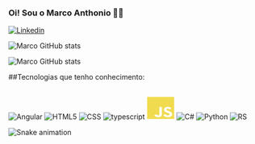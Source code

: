 ### Oi! Sou o Marco Anthonio 🤙🏽

[![Linkedin](	https://img.shields.io/badge/LinkedIn-0077B5?style=for-the-badge&logo=linkedin&logoColor=white)](https://www.linkedin.com/in/marco-anthonio-d-p-machado-003770190/)

![Marco GitHub stats](https://github-readme-stats.vercel.app/api?username=M4RC023&show_icons=true&theme=ocean_dark)

![Marco GitHub stats](https://github-readme-stats.vercel.app/api/top-langs/?username=M4RC023&theme=ocean_dark)

##Tecnologias que tenho conhecimento: 

<div style ="display: inline_block" ><br/> 
 
  <img aling="center" alt="Angular" height="50" width="60" src="https://cdn.jsdelivr.net/gh/devicons/devicon/icons/angularjs/angularjs-original.svg">
  <img aling="center" alt="HTML5" height="55" width="65" src="https://cdn.jsdelivr.net/gh/devicons/devicon/icons/html5/html5-original-wordmark.svg"> 
  <img aling="center" alt="CSS"  height="55" width="65" src="https://cdn.jsdelivr.net/gh/devicons/devicon/icons/css3/css3-original-wordmark.svg"> 
  <img aling="center" alt="typescript" height="50" width="60" src="https://cdn.jsdelivr.net/gh/devicons/devicon/icons/typescript/typescript-original.svg">
  <img aling="center" alt="JS" height="45" width="55" src="https://raw.githubusercontent.com/devicons/devicon/master/icons/javascript/javascript-plain.svg">
  <img aling="center" alt="C#" height="50" width="60" src="https://cdn.jsdelivr.net/gh/devicons/devicon/icons/csharp/csharp-original.svg">
  <img aling="center" alt="Python" height="50" width="60" src="https://cdn.jsdelivr.net/gh/devicons/devicon/icons/python/python-original-wordmark.svg"> 
  <img aling="center" alt="RS" height="50" width="60" src="https://cdn.jsdelivr.net/gh/devicons/devicon/icons/rstudio/rstudio-original.svg"> 
  
  
   
  ![Snake animation](https://github.com/M4RC023/M4RC023/blob/output/github-contribution-grid-snake.svg)
</div><br/> 


